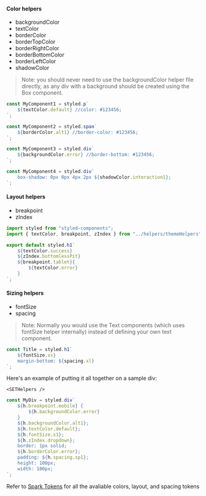 #### Color helpers

-   backgroundColor
-   textColor
-   borderColor
-   borderTopColor
-   borderRightColor
-   borderBottomColor
-   borderLeftColor
-   shadowColor

> Note: you should never need to use the backgroundColor helper file directly, as any div with a background should be created using the Box component.

```jsx static
const MyComponent1 = styled.p`
    ${textColor.default} //color: #123456;
`;

const MyComponent2 = styled.span`
    ${borderColor.alt1} //border-color: #123456;
`;

const MyComponent3 = styled.div`
    ${backgroundColor.error} //border-bottom: #123456;
`;

const MyComponent4 = styled.div`
    box-shadow: 0px 0px 4px 2px ${shadowColor.interaction1};
`;
```

#### Layout helpers

-   breakpoint
-   zIndex

```jsx static
import styled from "styled-components";
import { textColor, breakpoint, zIndex } from "../helpers/themeHelpers";

export default styled.h1`
    ${textColor.success}
    ${zIndex.bottomlessPit}
    ${breakpoint.tablet}{
        ${textColor.error}
    }
`;
```

#### Sizing helpers

-   fontSize
-   spacing

> Note: Normally you would use the Text components (which uses fontSize helper internally) instead of defining your own text component.

```jsx static
const Title = styled.h1`
    ${fontSize.xs}
    margin-bottom: ${spacing.xl}
`;
```

Here's an example of putting it all together on a sample div:

```
<SETHelpers />
```

```jsx static
const MyDiv = styled.div`
    ${h.breakpoint.mobile} {
        ${h.backgroundColor.error}
    }
    ${h.backgroundColor.alt1};
    ${h.textColor.default};
    ${h.fontSize.s1};
    ${h.zIndex.dropdown};
    border: 1px solid;
    ${h.borderColor.error};
    padding: ${h.spacing.sp1};
    height: 100px;
    width: 100px;
`;
```

Refer to [Spark Tokens](https://sparknz.github.io/SET-Docs) for all the avaliable colors, layout, and spacing tokens
